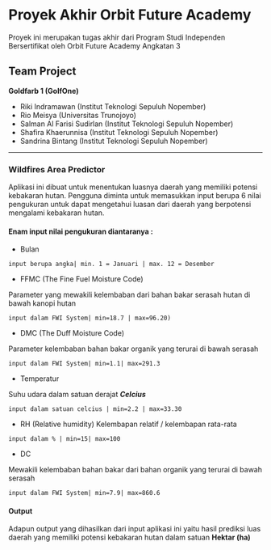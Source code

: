 # Proyek Akhir Orbit Future Academy 
Proyek ini merupakan tugas akhir dari Program Studi Independen Bersertifikat oleh Orbit Future Academy Angkatan 3

## Team Project
**Goldfarb 1 (GolfOne)**
- Riki Indramawan (Institut Teknologi Sepuluh Nopember)
- Rio Meisya (Universitas Trunojoyo)
- Salman Al Farisi Sudirlan (Institut Teknologi Sepuluh Nopember)
- Shafira Khaerunnisa (Institut Teknologi Sepuluh Nopember)
- Sandrina Bintang (Institut Teknologi Sepuluh Nopember)
---
### Wildfires Area Predictor
Aplikasi ini dibuat untuk menentukan luasnya daerah yang memiliki potensi kebakaran hutan. 
Pengguna diminta untuk memasukkan input berupa 6 nilai pengukuran untuk dapat mengetahui luasan dari daerah yang berpotensi mengalami kebakaran hutan. 

#### Enam input nilai pengukuran diantaranya : 
- Bulan 

`input berupa angka| min. 1 = Januari | max. 12 = Desember`

- FFMC (The Fine Fuel Moisture Code)

Parameter yang mewakili kelembaban dari bahan bakar serasah hutan di bawah kanopi hutan

`input dalam FWI System| min=18.7 | max=96.20)`

- DMC (The Duff Moisture Code)

Parameter kelembaban bahan bakar organik yang terurai di bawah serasah

`input dalam FWI System| min=1.1| max=291.3`

- Temperatur

Suhu udara dalam satuan derajat ***Celcius***

`input dalam satuan celcius | min=2.2 | max=33.30`

- RH (Relative humidity)
Kelembapan relatif / kelembapan rata-rata

`input dalam % | min=15| max=100`

- DC

Mewakili kelembaban bahan bakar dari bahan organik yang terurai di bawah serasah

`input dalam FWI System| min=7.9| max=860.6`

#### Output
Adapun output yang dihasilkan dari input aplikasi ini yaitu hasil prediksi luas daerah yang memiliki potensi kebakaran hutan dalam satuan **Hektar (ha)**
